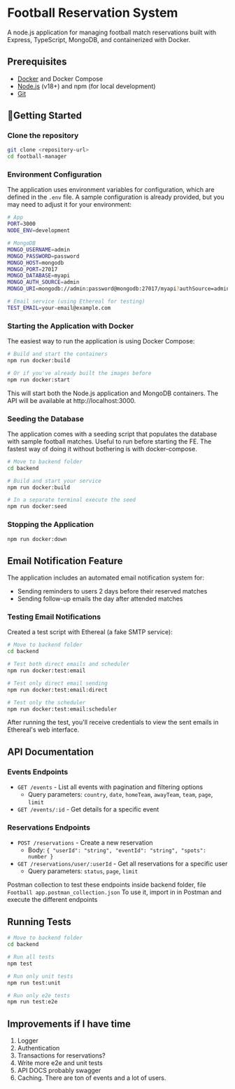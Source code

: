 # Football Reservation System

A node.js application for managing football match reservations built with Express, TypeScript, MongoDB, and containerized with Docker.

## Prerequisites

- [Docker](https://www.docker.com/get-started) and Docker Compose
- [Node.js](https://nodejs.org/) (v18+) and npm (for local development)
- [Git](https://git-scm.com/)

## 🚀Getting Started

### Clone the repository

```bash
git clone <repository-url>
cd football-manager
```

### Environment Configuration

The application uses environment variables for configuration, which are defined in the `.env` file. A sample configuration is already provided, but you may need to adjust it for your environment:

```bash
# App
PORT=3000
NODE_ENV=development

# MongoDB
MONGO_USERNAME=admin
MONGO_PASSWORD=password
MONGO_HOST=mongodb
MONGO_PORT=27017
MONGO_DATABASE=myapi
MONGO_AUTH_SOURCE=admin
MONGO_URI=mongodb://admin:password@mongodb:27017/myapi?authSource=admin

# Email service (using Ethereal for testing)
TEST_EMAIL=your-email@example.com
```

### Starting the Application with Docker

The easiest way to run the application is using Docker Compose:

```bash
# Build and start the containers
npm run docker:build

# Or if you've already built the images before
npm run docker:start
```

This will start both the Node.js application and MongoDB containers. The API will be available at http://localhost:3000.

### Seeding the Database

The application comes with a seeding script that populates the database with sample football matches. Useful to run before starting the FE.
The fastest way of doing it without bothering is with docker-compose.

```bash
# Move to backend folder
cd backend

# Build and start your service
npm run docker:build

# In a separate terminal execute the seed
npm run docker:seed
```

### Stopping the Application
```bash
npm run docker:down
```

## Email Notification Feature

The application includes an automated email notification system for:
- Sending reminders to users 2 days before their reserved matches
- Sending follow-up emails the day after attended matches

### Testing Email Notifications

Created a test script with Ethereal (a fake SMTP service):

```bash
# Move to backend folder
cd backend

# Test both direct emails and scheduler
npm run docker:test:email

# Test only direct email sending
npm run docker:test:email:direct

# Test only the scheduler
npm run docker:test:email:scheduler
```

After running the test, you'll receive credentials to view the sent emails in Ethereal's web interface.

## API Documentation

### Events Endpoints

- `GET /events` - List all events with pagination and filtering options
  - Query parameters: `country`, `date`, `homeTeam`, `awayTeam`, `team`, `page`, `limit`
- `GET /events/:id` - Get details for a specific event

### Reservations Endpoints

- `POST /reservations` - Create a new reservation
  - Body: `{ "userId": "string", "eventId": "string", "spots": number }`
- `GET /reservations/user/:userId` - Get all reservations for a specific user
  - Query parameters: `status`, `page`, `limit`

Postman collection to test these endpoints inside backend folder, file `Football app.postman_collection.json`
To use it, import in in Postman and execute the different endpoints

## Running Tests
```bash
# Move to backend folder
cd backend

# Run all tests
npm test

# Run only unit tests
npm run test:unit

# Run only e2e tests
npm run test:e2e
```

## Improvements if I have time
1. Logger
2. Authentication
3. Transactions for reservations?
4. Write more e2e and unit tests
5. API DOCS probably swagger
6. Caching. There are ton of events and a lot of users.
